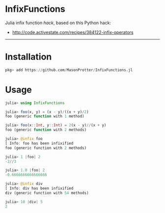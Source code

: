 # InfixFunctions

Julia infix function *hack*, based on this Python hack:

* http://code.activestate.com/recipes/384122-infix-operators

***

# Installation

```julia
pkg> add https://github.com/MasonProtter/InfixFunctions.jl
```

# Usage

```julia
julia> using InfixFunctions

julia> foo(x, y) = (x - y)/((x + y)/2)
foo (generic function with 1 method)

julia> foo(x::Int, y::Int) = 2(x - y)//(x + y)
foo (generic function with 2 methods)

julia> @infix foo
[ Info: foo has been infixified
foo (generic function with 2 methods)

julia> 1 |foo| 2
-2//3

julia> 1.0 |foo| 2
-0.6666666666666666

julia> @infix div
[ Info: div has been infixified
div (generic function with 54 methods)

julia> 10 |div| 5
2
```
